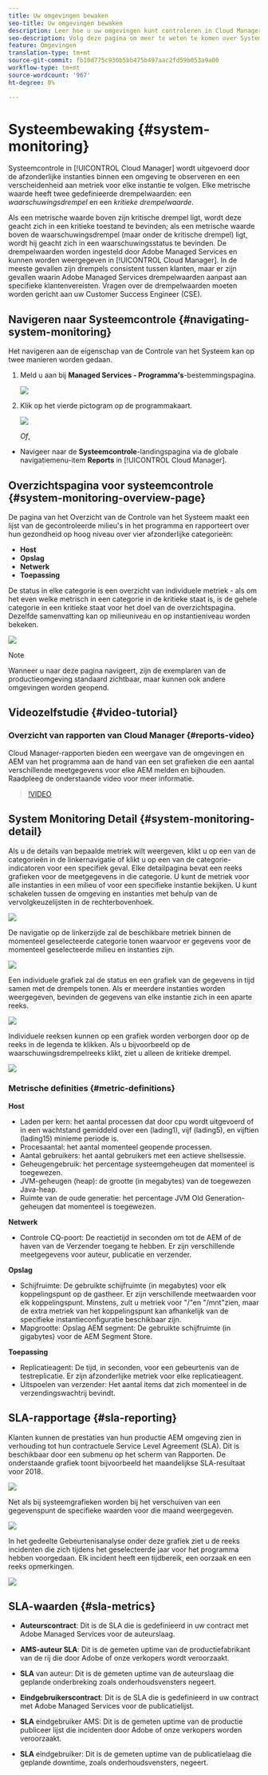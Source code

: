 ```yaml
---
title: Uw omgevingen bewaken
seo-title: Uw omgevingen bewaken
description: Leer hoe u uw omgevingen kunt controleren in Cloud Manager
seo-description: Volg deze pagina om meer te weten te komen over System Monitoring in Cloud Manager. Dit gebeurt door de afzonderlijke instanties binnen een omgeving te observeren en een aantal verschillende meetgegevens voor elke instantie te volgen.
feature: Omgevingen
translation-type: tm+mt
source-git-commit: fb10d775c930b5bb475b497aac2fd59b053a9a00
workflow-type: tm+mt
source-wordcount: '967'
ht-degree: 0%

---
```



# Systeembewaking {#system-monitoring}

Systeemcontrole in [!UICONTROL Cloud Manager] wordt uitgevoerd door de afzonderlijke instanties binnen een omgeving te observeren en een verscheidenheid aan metriek voor elke instantie te volgen. Elke metrische waarde heeft twee gedefinieerde drempelwaarden: een *waarschuwingsdrempel* en een *kritieke drempelwaarde*.

Als een metrische waarde boven zijn kritische drempel ligt, wordt deze geacht zich in een kritieke toestand te bevinden; als een metrische waarde boven de waarschuwingsdrempel (maar onder de kritische drempel) ligt, wordt hij geacht zich in een waarschuwingsstatus te bevinden. De drempelwaarden worden ingesteld door Adobe Managed Services en kunnen worden weergegeven in [!UICONTROL Cloud Manager]. In de meeste gevallen zijn drempels consistent tussen klanten, maar er zijn gevallen waarin Adobe Managed Services drempelwaarden aanpast aan specifieke klantenvereisten. Vragen over de drempelwaarden moeten worden gericht aan uw Customer Success Engineer (CSE).

## Navigeren naar Systeemcontrole {#navigating-system-monitoring}

Het navigeren aan de eigenschap van de Controle van het Systeem kan op twee manieren worden gedaan.

1. Meld u aan bij **Managed Services - Programma&#39;s**-bestemmingspagina.

   ![](assets/ProgramLanding.png)

1. Klik op het vierde pictogram op de programmakaart.

   ![](assets/first-timea1.png)

   *Of*,

* Navigeer naar de **Systeemcontrole**-landingspagina via de globale navigatiemenu-item **Reports** in [!UICONTROL Cloud Manager].


## Overzichtspagina voor systeemcontrole {#system-monitoring-overview-page}

De pagina van het Overzicht van de Controle van het Systeem maakt een lijst van de gecontroleerde milieu&#39;s in het programma en rapporteert over hun gezondheid op hoog niveau over vier afzonderlijke categorieën:

* **Host**
* **Opslag**
* **Netwerk**
* **Toepassing**

De status in elke categorie is een overzicht van individuele metriek - als om het even welke metrisch in een categorie in de kritieke staat is, is de gehele categorie in een kritieke staat voor het doel van de overzichtspagina. Dezelfde samenvatting kan op milieuniveau en op instantieniveau worden bekeken.

![](assets/System-Monitoring-Reports.png)

>[!NOTE]
>
>Wanneer u naar deze pagina navigeert, zijn de exemplaren van de productieomgeving standaard zichtbaar, maar kunnen ook andere omgevingen worden geopend.

## Videozelfstudie {#video-tutorial}

### Overzicht van rapporten van Cloud Manager {#reports-video}

Cloud Manager-rapporten bieden een weergave van de omgevingen en AEM van het programma aan de hand van een set grafieken die een aantal verschillende meetgegevens voor elke AEM melden en bijhouden.
Raadpleeg de onderstaande video voor meer informatie.

>[!VIDEO](https://video.tv.adobe.com/v/26315/)

## System Monitoring Detail {#system-monitoring-detail}

Als u de details van bepaalde metriek wilt weergeven, klikt u op een van de categorieën in de linkernavigatie of klikt u op een van de categorie-indicatoren voor een specifiek geval. Elke detailpagina bevat een reeks grafieken voor de meetgegevens in die categorie. U kunt de metriek voor alle instanties in een milieu of voor een specifieke instantie bekijken. U kunt schakelen tussen de omgeving en instanties met behulp van de vervolgkeuzelijsten in de rechterbovenhoek.

![](assets/System_Monitoring1.png)

De navigatie op de linkerzijde zal de beschikbare metriek binnen de momenteel geselecteerde categorie tonen waarvoor er gegevens voor de momenteel geselecteerde milieu en instanties zijn.

![](assets/System_Monitoring2.png)

Een individuele grafiek zal de status en een grafiek van de gegevens in tijd samen met de drempels tonen. Als er meerdere instanties worden weergegeven, bevinden de gegevens van elke instantie zich in een aparte reeks.

![](assets/Monitoring_Graphs1.png)

Individuele reeksen kunnen op een grafiek worden verborgen door op de reeks in de legenda te klikken.
Als u bijvoorbeeld op de waarschuwingsdrempelreeks klikt, ziet u alleen de kritieke drempel.

![](assets/Monitoring_Graphs2.png)

### Metrische definities {#metric-definitions}

**Host**

* Laden per kern: het aantal processen dat door cpu wordt uitgevoerd of in een wachtstand gemiddeld over een (lading1), vijf (lading5), en vijftien (lading15) minieme periode is.
* Procesaantal: het aantal momenteel geopende processen.
* Aantal gebruikers: het aantal gebruikers met een actieve shellsessie.
* Geheugengebruik: het percentage systeemgeheugen dat momenteel is toegewezen.
* JVM-geheugen (heap): de grootte (in megabytes) van de toegewezen Java-heap.
* Ruimte van de oude generatie: het percentage JVM Old Generation-geheugen dat momenteel is toegewezen.

**Netwerk**

* Controle CQ-poort: De reactietijd in seconden om tot de AEM of de haven van de Verzender toegang te hebben. Er zijn verschillende meetgegevens voor auteur, publicatie en verzender.

**Opslag**

* Schijfruimte: De gebruikte schijfruimte (in megabytes) voor elk koppelingspunt op de gastheer. Er zijn verschillende meetwaarden voor elk koppelingspunt. Minstens, zult u metriek voor &quot;/&quot;en &quot;/mnt&quot;zien, maar de extra metriek van het koppelingspunt kan afhankelijk van de specifieke instantieconfiguratie beschikbaar zijn.
* Mapgrootte: Opslag AEM segment: De gebruikte schijfruimte (in gigabytes) voor de AEM Segment Store.

**Toepassing**

* Replicatieagent: De tijd, in seconden, voor een gebeurtenis van de testreplicatie. Er zijn afzonderlijke metriek voor elke replicatieagent.
* Uitspoelen van verzender: Het aantal items dat zich momenteel in de verzendingswachtrij bevindt.

## SLA-rapportage {#sla-reporting}

Klanten kunnen de prestaties van hun productie AEM omgeving zien in verhouding tot hun contractuele Service Level Agreement (SLA). Dit is beschikbaar door een submenu op het scherm van Rapporten.
De onderstaande grafiek toont bijvoorbeeld het maandelijkse SLA-resultaat voor 2018.

![](assets/SLA-Reports-one.png)

Net als bij systeemgrafieken worden bij het verschuiven van een gegevenspunt de specifieke waarden voor die maand weergegeven.

![](assets/SLA-Reports-two.png)

In het gedeelte Gebeurtenisanalyse onder deze grafiek ziet u de reeks incidenten die zich tijdens het geselecteerde jaar voor het programma hebben voorgedaan. Elk incident heeft een tijdbereik, een oorzaak en een reeks opmerkingen.

![](assets/sla-reporting3.png)

## SLA-waarden {#sla-metrics}

* **Auteurscontract**: Dit is de SLA die is gedefinieerd in uw contract met Adobe Managed Services voor de auteurslaag.

* **AMS-auteur SLA**: Dit is de gemeten uptime van de productiefabrikant van de rij die door Adobe of onze verkopers wordt veroorzaakt.

* **SLA** van auteur: Dit is de gemeten uptime van de auteurslaag die geplande onderbreking zoals onderhoudsvensters negeert.

* **Eindgebruikerscontract**: Dit is de SLA die is gedefinieerd in uw contract met Adobe Managed Services voor de publicatielijst.

* **SLA** eindgebruiker AMS: Dit is de gemeten uptime van de productie publiceer lijst die incidenten door Adobe of onze verkopers worden veroorzaakt.

* **SLA** eindgebruiker: Dit is de gemeten uptime van de publicatielaag die geplande downtime, zoals onderhoudsvensters, negeert.